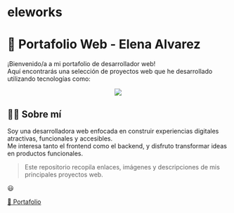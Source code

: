 # eleworks
# 💼 Portafolio Web - Elena Alvarez

¡Bienvenido/a a mi portafolio de desarrollador web!  
Aquí encontrarás una selección de proyectos web que he desarrollado utilizando tecnologías como: 
<p align="center">
  <a href="https://skillicons.dev">
    <img src="https://skillicons.dev/icons?i=git,js,html,css,php,Angular" />
  </a>
</p>
 
## 🧑‍💻 Sobre mí

Soy una desarrolladora web enfocada en construir experiencias digitales atractivas, funcionales y accesibles.  
Me interesa tanto el frontend como el backend, y disfruto transformar ideas en productos funcionales.

> Este repositorio recopila enlaces, imágenes y descripciones de mis principales proyectos web. 

😃 <br>

<p align="left"><a href="https://elepa.github.io/eleworks/" target="_blank" rel="noreferrer"width="32" height="32" />💼 Portafolio</a></p><br>




